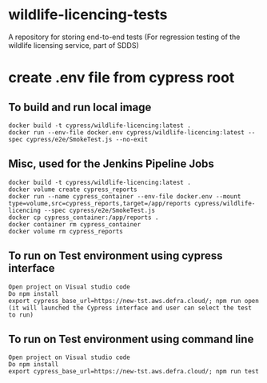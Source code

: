 # wildlife-licencing-tests
A repository for storing end-to-end tests (For regression testing of the wildlife licensing service, part of SDDS)
# create .env file from cypress root

## To build and run local image
```shell
docker build -t cypress/wildlife-licencing:latest .
docker run --env-file docker.env cypress/wildlife-licencing:latest --spec cypress/e2e/SmokeTest.js --no-exit
```
## Misc, used for the Jenkins Pipeline Jobs
```shell
docker build -t cypress/wildlife-licencing:latest .
docker volume create cypress_reports
docker run --name cypress_container --env-file docker.env --mount type=volume,src=cypress_reports,target=/app/reports cypress/wildlife-licencing --spec cypress/e2e/SmokeTest.js
docker cp cypress_container:/app/reports .
docker container rm cypress_container
docker volume rm cypress_reports
```

## To run on Test environment using cypress interface
```
Open project on Visual studio code
Do npm install
export cypress_base_url=https://new-tst.aws.defra.cloud/; npm run open (it will launched the Cypress interface and user can select the test to run)
```

## To run on Test environment using command line
```
Open project on Visual studio code
Do npm install
export cypress_base_url=https://new-tst.aws.defra.cloud/; npm run test
```